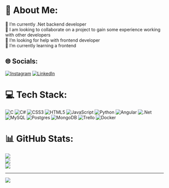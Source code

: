 # 💫 About Me:
🔭 I’m currently .Net backend developer<br>👯 I am looking to collaborate on a project to gain some experience working with other developers<br>🤝 I’m looking for help with frontend developer<br>🌱 I’m currently learning a frontend <br>


## 🌐 Socials:
[![Instagram](https://img.shields.io/badge/Instagram-%23E4405F.svg?logo=Instagram&logoColor=white)](https://instagram.com/alimjanovff) [![LinkedIn](https://img.shields.io/badge/LinkedIn-%230077B5.svg?logo=linkedin&logoColor=white)](https://linkedin.com/in/OlimjonovOtabek) 

# 💻 Tech Stack:
![C](https://img.shields.io/badge/c-%2300599C.svg?style=for-the-badge&logo=c&logoColor=white) ![C#](https://img.shields.io/badge/c%23-%23239120.svg?style=for-the-badge&logo=c-sharp&logoColor=white) ![CSS3](https://img.shields.io/badge/css3-%231572B6.svg?style=for-the-badge&logo=css3&logoColor=white) ![HTML5](https://img.shields.io/badge/html5-%23E34F26.svg?style=for-the-badge&logo=html5&logoColor=white) ![JavaScript](https://img.shields.io/badge/javascript-%23323330.svg?style=for-the-badge&logo=javascript&logoColor=%23F7DF1E) ![Python](https://img.shields.io/badge/python-3670A0?style=for-the-badge&logo=python&logoColor=ffdd54) ![Angular](https://img.shields.io/badge/angular-%23DD0031.svg?style=for-the-badge&logo=angular&logoColor=white) ![.Net](https://img.shields.io/badge/.NET-5C2D91?style=for-the-badge&logo=.net&logoColor=white) ![MySQL](https://img.shields.io/badge/mysql-%2300f.svg?style=for-the-badge&logo=mysql&logoColor=white) ![Postgres](https://img.shields.io/badge/postgres-%23316192.svg?style=for-the-badge&logo=postgresql&logoColor=white) ![MongoDB](https://img.shields.io/badge/MongoDB-%234ea94b.svg?style=for-the-badge&logo=mongodb&logoColor=white) ![Trello](https://img.shields.io/badge/Trello-%23026AA7.svg?style=for-the-badge&logo=Trello&logoColor=white) ![Docker](https://img.shields.io/badge/docker-%230db7ed.svg?style=for-the-badge&logo=docker&logoColor=white)
# 📊 GitHub Stats:
![](https://github-readme-stats.vercel.app/api?username=OlimjonovOtabek&theme=algolia&hide_border=false&include_all_commits=true&count_private=false)<br/>
![](https://github-readme-streak-stats.herokuapp.com/?user=OlimjonovOtabek&theme=algolia&hide_border=false)<br/>
![](https://github-readme-stats.vercel.app/api/top-langs/?username=OlimjonovOtabek&theme=algolia&hide_border=false&include_all_commits=true&count_private=false&layout=compact)

---
[![](https://visitcount.itsvg.in/api?id=OlimjonovOtabek&icon=0&color=0)](https://visitcount.itsvg.in)

<!-- Proudly created with GPRM ( https://gprm.itsvg.in ) -->
